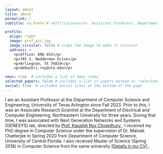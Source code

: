```yaml
---
layout: about
title: about
permalink: /
subtitle: <a href='#'>Affiliations</a>. Assistant Professor, Department of Computer Science and Engineering, University of Texas Arlington.

profile:
  align: right
  image: prof_pic.jpg
  image_circular: false # crops the image to make it circular
  address: >
    <p>Office: ERB 453</p>
    <p>701 S. Nedderman Drive</p>
    <p>Arlington, TX 76019</p>
    <p>debashri.roy@uta.edu</p>

news: true  # includes a list of news items
selected_papers: false # includes a list of papers marked as "selected={true}"
social: true  # includes social icons at the bottom of the page
---
```

I am an Assistant Professor at the Department of Computer Science and Engineering, University of Texas Arlington since Fall 2023. Prior to this, I was an Associate Research Scientist at the Department of Electrical and Computer Engineering, Northeastern University for three years. During that time, I was associated with Next Generation Networks and Systems (GENESYS) lab, directed by <a href= "https://genesys-lab.org" parent = '_blank'> Prof. Kaushik Roy Chowdhury </a>. I received my PhD degree in Computer Science under the supervision of Dr. Mainak Chatterjee in Spring 2020 from Department of Computer Science, University of Central Florida. I also received Master of Science (Spring 2018) in Computer Science from the same university <a href= "https://debashriroy.github.io/assets/pdf/Debashri_Roy_Latest_CV_2023.pdf" parent='_blank'>[Details in my CV] </a>.

<!-- Hi.... Tell the world about yourself. Link to your favorite [subreddit](http://reddit.com). You can put a picture in, too. The code is already in, just name your picture `prof_pic.jpg` and put it in the `img/` folder.

Put your address / P.O. box / other info right below your picture. You can also disable any these elements by editing `profile` property of the YAML header of your `_pages/about.md`. Edit `_bibliography/papers.bib` and Jekyll will render your [publications page](/al-folio/publications/) automatically.

Link to your social media connections, too. This theme is set up to use [Font Awesome icons](http://fortawesome.github.io/Font-Awesome/) and [Academicons](https://jpswalsh.github.io/academicons/), like the ones below. Add your Facebook, Twitter, LinkedIn, Google Scholar, or just disable all of them. -->

